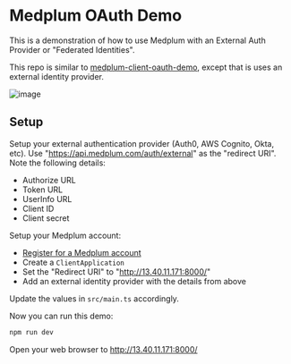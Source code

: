 # Medplum OAuth Demo

This is a demonstration of how to use Medplum with an External Auth Provider or "Federated Identities".

This repo is similar to [medplum-client-oauth-demo](https://github.com/medplum/medplum-client-oauth-demo), except that is uses an external identity provider.

![image](https://user-images.githubusercontent.com/749094/216679854-c09c752d-df7d-46b4-9aa9-1f2a10f82406.png)

## Setup

Setup your external authentication provider (Auth0, AWS Cognito, Okta, etc). Use "https://api.medplum.com/auth/external" as the "redirect URI". Note the following details:

- Authorize URL
- Token URL
- UserInfo URL
- Client ID
- Client secret

Setup your Medplum account:

- [Register for a Medplum account](https://www.medplum.com/docs/tutorials/register)
- Create a `ClientApplication`
- Set the "Redirect URI" to "http://13.40.11.171:8000/"
- Add an external identity provider with the details from above

Update the values in `src/main.ts` accordingly.

Now you can run this demo:

```bash
npm run dev
```

Open your web browser to <http://13.40.11.171:8000/>
